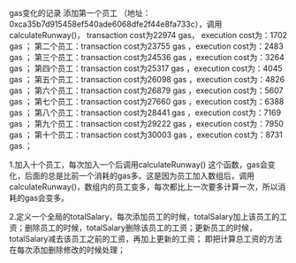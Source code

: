 
gas变化的记录
添加第一个员工 （地址：0xca35b7d915458ef540ade6068dfe2f44e8fa733c），调用calculateRunway()，
          transaction cost为22974 gas， execution cost为：1702 gas ；
第二个员工：transaction cost为23755 gas ，execution cost为：2483 gas ；
第三个员工：transaction cost为24536 gas ，execution cost为：3264 gas ；
第四个员工：transaction cost为25317 gas ，execution cost为：4045 gas ；
第五个员工：transaction cost为26098 gas ，execution cost为：4826 gas ；
第六个员工：transaction cost为26879 gas ，execution cost为：5607 gas ；
第七个员工：transaction cost为27660 gas ，execution cost为：6388 gas ；
第八个员工：transaction cost为28441 gas ，execution cost为：7169 gas ；
第九个员工：transaction cost为29222 gas ，execution cost为：7950 gas ；
第十个员工：transaction cost为30003 gas ，execution cost为：8731 gas ；

1.加入十个员工，每次加入一个后调用calculateRunway() 这个函数，gas会变化，后面的总是比前一个消耗的gas多。这是因为员工加入数组后，调用calculateRunway()，数组内的员工变多，每次都比上一次要多计算一次，所以消耗的gas会变多。


2.定义一个全局的totalSalary，每次添加员工的时候，totalSalary加上该员工的工资；删除员工的时候，totalSalary删除该员工的工资；更新员工的时候，totalSalary减去该员工之前的工资，再加上更新的工资；
 即把计算总工资的方法在每次添加删除修改的时候处理；